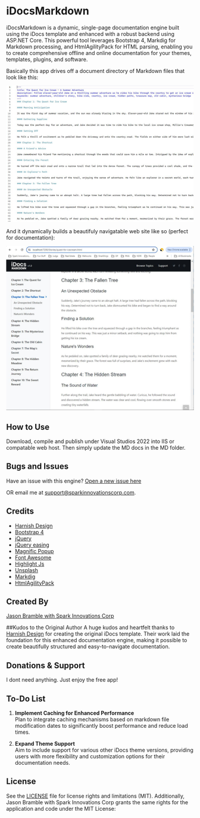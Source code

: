 # iDocsMarkdown
iDocsMarkdown is a dynamic, single-page documentation engine built using the iDocs template and enhanced with a robust backend using ASP.NET Core. This powerful tool leverages Bootstrap 4, Markdig for Markdown processing, and HtmlAgilityPack for HTML parsing, enabling you to create comprehensive offline and online documentation for your themes, templates, plugins, and software.

Basically this app drives off a document directory of Markdown files that look like this:

![Markdown Code](https://raw.githubusercontent.com/SparkInnovationsCorp/iDocsMarkdown/main/wwwroot/images/markdown.jpg)

And it dynamically builds a beautifuly navigatable web site like so (perfect for documentation):

![Dynamic HTML Display](https://raw.githubusercontent.com/SparkInnovationsCorp/iDocsMarkdown/main/wwwroot/images/html.jpg)

## How to Use
Download, compile and publish under Visual Studios 2022 into IIS or compatable web host.  Then simply update the MD docs in the MD folder.

## Bugs and Issues
Have an issue with this engine? [Open a new issue here](https://github.com/sparkinnovationscorp/iDocsMarkdown/issues)

OR email me at support@sparkinnovationscorp.com.

## Credits
- [Harnish Design](https://harnishdesign.net/)
- [Bootstrap 4](https://getbootstrap.com/)
- [jQuery](http://www.jquery.com/)
- [jQuery easing](http://gsgd.co.uk/sandbox/jquery/easing/)
- [Magnific Popup](http://dimsemenov.com/plugins/magnific-popup/)
- [Font Awesome](https://fontawesome.com/)
- [Highlight Js](https://highlightjs.org/)
- [Unsplash](https://unsplash.com/)
- [Markdig](https://github.com/xoofx/markdig)
- [HtmlAgilityPack](https://html-agility-pack.net/)

## Created By
[Jason Bramble with Spark Innovations Corp](https://www.sparkinnovationscorp.com/)

##Kudos to the Original Author
A huge kudos and heartfelt thanks to [Harnish Design](https://harnishdesign.net/) for creating the original iDocs template. Their work laid the foundation for this enhanced documentation engine, making it possible to create beautifully structured and easy-to-navigate documentation.

## Donations & Support
I dont need anything.  Just enjoy the free app!

## To-Do List
1. **Implement Caching for Enhanced Performance**  
   Plan to integrate caching mechanisms based on markdown file modification dates to significantly boost performance and reduce load times.
   
2. **Expand Theme Support**  
   Aim to include support for various other iDocs theme versions, providing users with more flexibility and customization options for their documentation needs.

## License
See the [LICENSE](https://github.com/SparkInnovationsCorp/iDocsMarkdown/blob/main/LICENSE) file for license rights and limitations (MIT). Additionally, Jason Bramble with Spark Innovations Corp grants the same rights for the application and code under the MIT License:
